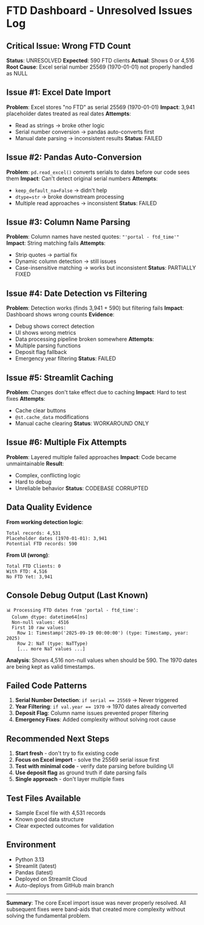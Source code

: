 # FTD Dashboard - Unresolved Issues Log

## Critical Issue: Wrong FTD Count
**Status**: UNRESOLVED
**Expected**: 590 FTD clients
**Actual**: Shows 0 or 4,516
**Root Cause**: Excel serial number 25569 (1970-01-01) not properly handled as NULL

## Issue #1: Excel Date Import
**Problem**: Excel stores "no FTD" as serial 25569 (1970-01-01)
**Impact**: 3,941 placeholder dates treated as real dates
**Attempts**: 
- Read as strings → broke other logic
- Serial number conversion → pandas auto-converts first
- Manual date parsing → inconsistent results
**Status**: FAILED

## Issue #2: Pandas Auto-Conversion
**Problem**: `pd.read_excel()` converts serials to dates before our code sees them
**Impact**: Can't detect original serial numbers
**Attempts**:
- `keep_default_na=False` → didn't help
- `dtype=str` → broke downstream processing
- Multiple read approaches → inconsistent
**Status**: FAILED

## Issue #3: Column Name Parsing
**Problem**: Column names have nested quotes: `"'portal - ftd_time'"`
**Impact**: String matching fails
**Attempts**:
- Strip quotes → partial fix
- Dynamic column detection → still issues
- Case-insensitive matching → works but inconsistent
**Status**: PARTIALLY FIXED

## Issue #4: Date Detection vs Filtering
**Problem**: Detection works (finds 3,941 + 590) but filtering fails
**Impact**: Dashboard shows wrong counts
**Evidence**: 
- Debug shows correct detection
- UI shows wrong metrics
- Data processing pipeline broken somewhere
**Attempts**:
- Multiple parsing functions
- Deposit flag fallback
- Emergency year filtering
**Status**: FAILED

## Issue #5: Streamlit Caching
**Problem**: Changes don't take effect due to caching
**Impact**: Hard to test fixes
**Attempts**:
- Cache clear buttons
- `@st.cache_data` modifications
- Manual cache clearing
**Status**: WORKAROUND ONLY

## Issue #6: Multiple Fix Attempts
**Problem**: Layered multiple failed approaches
**Impact**: Code became unmaintainable
**Result**: 
- Complex, conflicting logic
- Hard to debug
- Unreliable behavior
**Status**: CODEBASE CORRUPTED

## Data Quality Evidence
**From working detection logic**:
```
Total records: 4,531
Placeholder dates (1970-01-01): 3,941
Potential FTD records: 590
```

**From UI (wrong)**:
```
Total FTD Clients: 0
With FTD: 4,516
No FTD Yet: 3,941
```

## Console Debug Output (Last Known)
```
📊 Processing FTD dates from 'portal - ftd_time':
  Column dtype: datetime64[ns]
  Non-null values: 4516
  First 10 raw values:
    Row 1: Timestamp('2025-09-19 00:00:00') (type: Timestamp, year: 2025)
    Row 2: NaT (type: NaTType)
    [... more NaT values ...]
```

**Analysis**: Shows 4,516 non-null values when should be 590. The 1970 dates are being kept as valid timestamps.

## Failed Code Patterns
1. **Serial Number Detection**: `if serial == 25569` → Never triggered
2. **Year Filtering**: `if val.year == 1970` → 1970 dates already converted
3. **Deposit Flag**: Column name issues prevented proper filtering
4. **Emergency Fixes**: Added complexity without solving root cause

## Recommended Next Steps
1. **Start fresh** - don't try to fix existing code
2. **Focus on Excel import** - solve the 25569 serial issue first
3. **Test with minimal code** - verify date parsing before building UI
4. **Use deposit flag** as ground truth if date parsing fails
5. **Single approach** - don't layer multiple fixes

## Test Files Available
- Sample Excel file with 4,531 records
- Known good data structure
- Clear expected outcomes for validation

## Environment
- Python 3.13
- Streamlit (latest)
- Pandas (latest)
- Deployed on Streamlit Cloud
- Auto-deploys from GitHub main branch

---

**Summary**: The core Excel import issue was never properly resolved. All subsequent fixes were band-aids that created more complexity without solving the fundamental problem.
